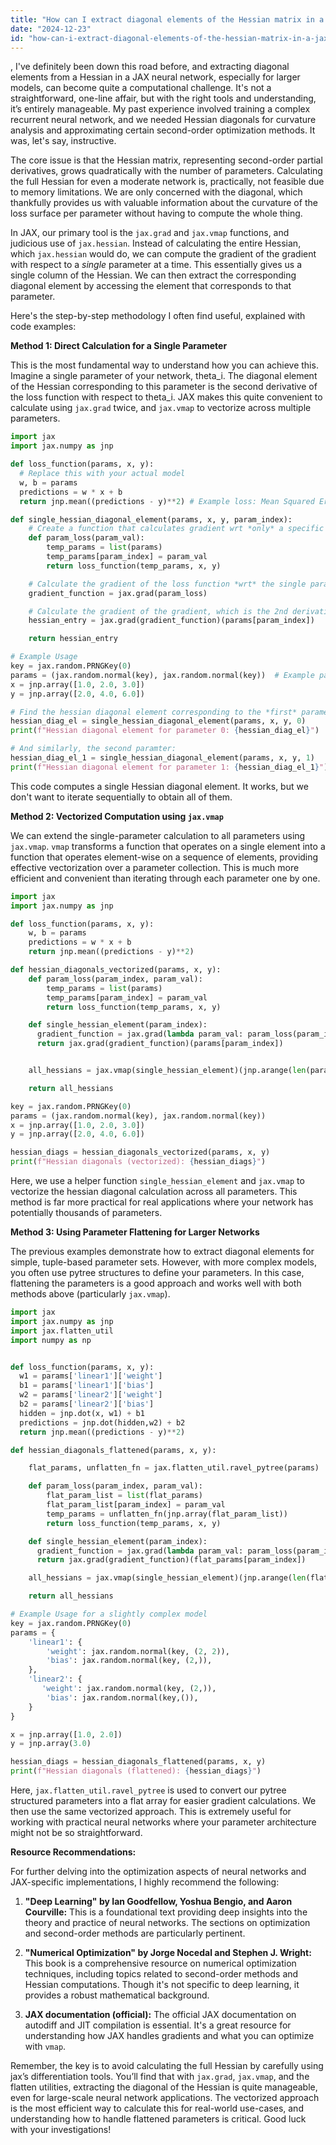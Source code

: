 ```yaml
---
title: "How can I extract diagonal elements of the Hessian matrix in a Jax neural network?"
date: "2024-12-23"
id: "how-can-i-extract-diagonal-elements-of-the-hessian-matrix-in-a-jax-neural-network"
---
```


,  I've definitely been down this road before, and extracting diagonal elements from a Hessian in a JAX neural network, especially for larger models, can become quite a computational challenge. It's not a straightforward, one-line affair, but with the right tools and understanding, it’s entirely manageable. My past experience involved training a complex recurrent neural network, and we needed Hessian diagonals for curvature analysis and approximating certain second-order optimization methods. It was, let's say, instructive.

The core issue is that the Hessian matrix, representing second-order partial derivatives, grows quadratically with the number of parameters. Calculating the full Hessian for even a moderate network is, practically, not feasible due to memory limitations. We are only concerned with the diagonal, which thankfully provides us with valuable information about the curvature of the loss surface per parameter without having to compute the whole thing.

In JAX, our primary tool is the `jax.grad` and `jax.vmap` functions, and judicious use of `jax.hessian`. Instead of calculating the entire Hessian, which `jax.hessian` would do, we can compute the gradient of the gradient with respect to a *single* parameter at a time. This essentially gives us a single column of the Hessian. We can then extract the corresponding diagonal element by accessing the element that corresponds to that parameter.

Here's the step-by-step methodology I often find useful, explained with code examples:

**Method 1: Direct Calculation for a Single Parameter**

This is the most fundamental way to understand how you can achieve this. Imagine a single parameter of your network, theta_i. The diagonal element of the Hessian corresponding to this parameter is the second derivative of the loss function with respect to theta_i. JAX makes this quite convenient to calculate using `jax.grad` twice, and `jax.vmap` to vectorize across multiple parameters.

```python
import jax
import jax.numpy as jnp

def loss_function(params, x, y):
  # Replace this with your actual model
  w, b = params
  predictions = w * x + b
  return jnp.mean((predictions - y)**2) # Example loss: Mean Squared Error

def single_hessian_diagonal_element(params, x, y, param_index):
    # Create a function that calculates gradient wrt *only* a specific parameter
    def param_loss(param_val):
        temp_params = list(params)
        temp_params[param_index] = param_val
        return loss_function(temp_params, x, y)

    # Calculate the gradient of the loss function *wrt* the single parameter.
    gradient_function = jax.grad(param_loss)

    # Calculate the gradient of the gradient, which is the 2nd derivative (Hessian entry)
    hessian_entry = jax.grad(gradient_function)(params[param_index])

    return hessian_entry

# Example Usage
key = jax.random.PRNGKey(0)
params = (jax.random.normal(key), jax.random.normal(key))  # Example params: weight and bias
x = jnp.array([1.0, 2.0, 3.0])
y = jnp.array([2.0, 4.0, 6.0])

# Find the hessian diagonal element corresponding to the *first* parameter (weight in this example)
hessian_diag_el = single_hessian_diagonal_element(params, x, y, 0)
print(f"Hessian diagonal element for parameter 0: {hessian_diag_el}")

# And similarly, the second paramter:
hessian_diag_el_1 = single_hessian_diagonal_element(params, x, y, 1)
print(f"Hessian diagonal element for parameter 1: {hessian_diag_el_1}")
```

This code computes a single Hessian diagonal element. It works, but we don't want to iterate sequentially to obtain all of them.

**Method 2: Vectorized Computation using `jax.vmap`**

We can extend the single-parameter calculation to all parameters using `jax.vmap`. `vmap` transforms a function that operates on a single element into a function that operates element-wise on a sequence of elements, providing effective vectorization over a parameter collection. This is much more efficient and convenient than iterating through each parameter one by one.

```python
import jax
import jax.numpy as jnp

def loss_function(params, x, y):
    w, b = params
    predictions = w * x + b
    return jnp.mean((predictions - y)**2)

def hessian_diagonals_vectorized(params, x, y):
    def param_loss(param_index, param_val):
        temp_params = list(params)
        temp_params[param_index] = param_val
        return loss_function(temp_params, x, y)

    def single_hessian_element(param_index):
      gradient_function = jax.grad(lambda param_val: param_loss(param_index, param_val))
      return jax.grad(gradient_function)(params[param_index])


    all_hessians = jax.vmap(single_hessian_element)(jnp.arange(len(params)))

    return all_hessians

key = jax.random.PRNGKey(0)
params = (jax.random.normal(key), jax.random.normal(key))
x = jnp.array([1.0, 2.0, 3.0])
y = jnp.array([2.0, 4.0, 6.0])

hessian_diags = hessian_diagonals_vectorized(params, x, y)
print(f"Hessian diagonals (vectorized): {hessian_diags}")
```

Here, we use a helper function `single_hessian_element` and `jax.vmap` to vectorize the hessian diagonal calculation across all parameters. This method is far more practical for real applications where your network has potentially thousands of parameters.

**Method 3: Using Parameter Flattening for Larger Networks**

The previous examples demonstrate how to extract diagonal elements for simple, tuple-based parameter sets. However, with more complex models, you often use pytree structures to define your parameters. In this case, flattening the parameters is a good approach and works well with both methods above (particularly `jax.vmap`).

```python
import jax
import jax.numpy as jnp
import jax.flatten_util
import numpy as np


def loss_function(params, x, y):
  w1 = params['linear1']['weight']
  b1 = params['linear1']['bias']
  w2 = params['linear2']['weight']
  b2 = params['linear2']['bias']
  hidden = jnp.dot(x, w1) + b1
  predictions = jnp.dot(hidden,w2) + b2
  return jnp.mean((predictions - y)**2)

def hessian_diagonals_flattened(params, x, y):

    flat_params, unflatten_fn = jax.flatten_util.ravel_pytree(params)

    def param_loss(param_index, param_val):
        flat_param_list = list(flat_params)
        flat_param_list[param_index] = param_val
        temp_params = unflatten_fn(jnp.array(flat_param_list))
        return loss_function(temp_params, x, y)

    def single_hessian_element(param_index):
      gradient_function = jax.grad(lambda param_val: param_loss(param_index, param_val))
      return jax.grad(gradient_function)(flat_params[param_index])

    all_hessians = jax.vmap(single_hessian_element)(jnp.arange(len(flat_params)))

    return all_hessians

# Example Usage for a slightly complex model
key = jax.random.PRNGKey(0)
params = {
    'linear1': {
        'weight': jax.random.normal(key, (2, 2)),
        'bias': jax.random.normal(key, (2,)),
    },
    'linear2': {
       'weight': jax.random.normal(key, (2,)),
        'bias': jax.random.normal(key,()),
    }
}

x = jnp.array([1.0, 2.0])
y = jnp.array(3.0)

hessian_diags = hessian_diagonals_flattened(params, x, y)
print(f"Hessian diagonals (flattened): {hessian_diags}")
```

Here, `jax.flatten_util.ravel_pytree` is used to convert our pytree structured parameters into a flat array for easier gradient calculations. We then use the same vectorized approach. This is extremely useful for working with practical neural networks where your parameter architecture might not be so straightforward.

**Resource Recommendations:**

For further delving into the optimization aspects of neural networks and JAX-specific implementations, I highly recommend the following:

1.  **"Deep Learning" by Ian Goodfellow, Yoshua Bengio, and Aaron Courville:** This is a foundational text providing deep insights into the theory and practice of neural networks. The sections on optimization and second-order methods are particularly pertinent.

2.  **"Numerical Optimization" by Jorge Nocedal and Stephen J. Wright:** This book is a comprehensive resource on numerical optimization techniques, including topics related to second-order methods and Hessian computations. Though it's not specific to deep learning, it provides a robust mathematical background.

3.  **JAX documentation (official):** The official JAX documentation on autodiff and JIT compilation is essential. It's a great resource for understanding how JAX handles gradients and what you can optimize with `vmap`.

Remember, the key is to avoid calculating the full Hessian by carefully using jax’s differentiation tools. You’ll find that with `jax.grad`, `jax.vmap`, and the flatten utilities, extracting the diagonal of the Hessian is quite manageable, even for large-scale neural network applications. The vectorized approach is the most efficient way to calculate this for real-world use-cases, and understanding how to handle flattened parameters is critical. Good luck with your investigations!
